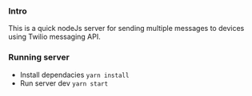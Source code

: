 ### Intro

This is a quick nodeJs server for sending multiple messages to devices using Twilio messaging API.

### Running server

- Install dependacies
  `yarn install`
- Run server dev
  `yarn start`
